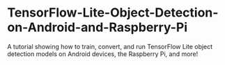 # TensorFlow-Lite-Object-Detection-on-Android-and-Raspberry-Pi
A tutorial showing how to train, convert, and run TensorFlow Lite object detection models on Android devices, the Raspberry Pi, and more!
